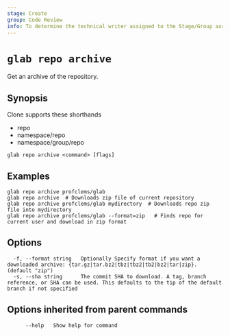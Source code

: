 ```yaml
---
stage: Create
group: Code Review
info: To determine the technical writer assigned to the Stage/Group associated with this page, see https://about.gitlab.com/handbook/product/ux/technical-writing/#assignments
---
```


<!--
This documentation is auto generated by a script.
Please do not edit this file directly. Run `make gen-docs` instead.
-->

# `glab repo archive`

Get an archive of the repository.

## Synopsis

Clone supports these shorthands

- repo
- namespace/repo
- namespace/group/repo

```plaintext
glab repo archive <command> [flags]
```

## Examples

```plaintext
glab repo archive profclems/glab
glab repo archive  # Downloads zip file of current repository
glab repo archive profclems/glab mydirectory  # Downloads repo zip file into mydirectory
glab repo archive profclems/glab --format=zip   # Finds repo for current user and download in zip format

```

## Options

```plaintext
  -f, --format string   Optionally Specify format if you want a downloaded archive: {tar.gz|tar.bz2|tbz|tbz2|tb2|bz2|tar|zip}. (default "zip")
  -s, --sha string      The commit SHA to download. A tag, branch reference, or SHA can be used. This defaults to the tip of the default branch if not specified
```

## Options inherited from parent commands

```plaintext
      --help   Show help for command
```
